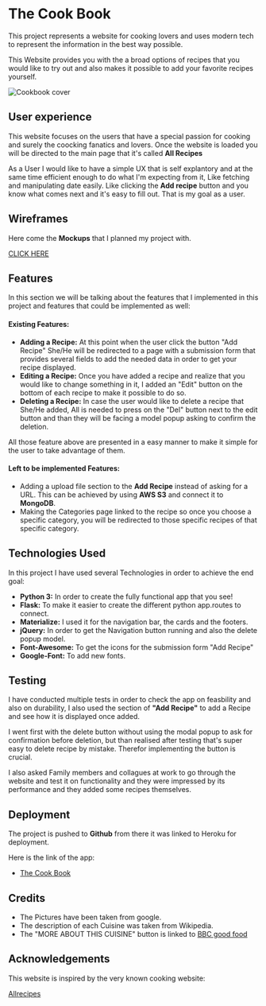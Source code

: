 # The Cook Book

This project represents a website for cooking lovers and uses modern tech to represent the information in the best way possible. 

This Website provides you with the a broad options of recipes that you would like to try out
and also makes it possible to add your favorite recipes yourself. 

![Cookbook cover](https://www.thebalancecareers.com/thmb/_X1aDEUbxj0achcbvM2rOOVJ5Mk=/2022x1483/filters:fill(auto,1)/communityrecipebook-e6417b8aefb2436fbc03861206263c9f.jpg)

## User experience

This website focuses on the users that have a special passion for cooking and surely the coocking fanatics and lovers. Once the website is loaded you will be directed
to the main page that it's called **All Recipes**

As a User I would like to have a simple UX that is self explantory and at the same time efficient enough to do what I'm expecting from it,
Like fetching and manipulating date easily. Like clicking the **Add recipe** button and you know what comes next and it's easy to fill out. That is my goal as a user. 

## Wireframes

Here come the **Mockups** that I planned my project with.

[CLICK HERE](https://www.scribd.com/document/449610829/Project-Mockups)

## Features

In this section we will be talking about the features that I implemented in this project and features that could be implemented as well:

#### Existing Features:

* **Adding a Recipe:** At this point when the user click the button "Add Recipe" She/He will be redirected to a page with a submission form that provides several fields to add the needed data in order to get your recipe displayed. 
* **Editing a Recipe:** Once you have added a recipe and realize that you would like to change something in it, I added an "Edit" button on the bottom of each recipe to make it possible to do so. 
* **Deleting a Recipe:** In case the user would like to delete a recipe that She/He added, All is needed to press on the "Del" button next to the edit button and than they will be facing a model popup asking to confirm the deletion. 

All those feature above are presented in a easy manner to make it simple for the user to take advantage of them. 

#### Left to be implemented Features:

* Adding a upload file section to the **Add Recipe** instead of asking for a URL. This can be achieved by using **AWS S3** and connect it to **MongoDB**. 
* Making the Categories page linked to the recipe so once you choose a specific category, you will be redirected to those specific recipes of that specific category. 

## Technologies Used

In this project I have used several Technologies in order to achieve the end goal:

* **Python 3:** In order to create the fully functional app that you see!
* **Flask:** To make it easier to create the different python app.routes to connect. 
* **Materialize:** I used it for the navigation bar, the cards and the footers. 
* **jQuery:** In order to get the Navigation button running and also the delete popup model.
* **Font-Awesome:** To get the icons for the submission form "Add Recipe"
* **Google-Font:** To add new fonts. 

## Testing

I have conducted multiple tests in order to check the app on feasbility and also on durability, I also used the section of **"Add Recipe"** to
add a Recipe and see how it is displayed once added. 

I went first with the delete button without using the modal popup to ask for confirmation before deletion, but than realised after testing that's
super easy to delete recipe by mistake. Therefor implementing the button is crucial. 

I also asked Family members and collagues at work to go through the website and test it on functionality and they were impressed by its performance
and they added some recipes themselves. 

## Deployment

The project is pushed to **Github** from there it was linked to Heroku for deployment. 

Here is the link of the app:

* [The Cook Book](https://the-cook-book-by-ram.herokuapp.com/)

## Credits

* The Pictures have been taken from google.
* The description of each Cuisine was taken from Wikipedia. 
* The "MORE ABOUT THIS CUISINE" button is linked to [BBC good food](https://www.bbcgoodfood.com/recipes/category/cuisines)


## Acknowledgements

This website is inspired by the very known cooking website: 

[Allrecipes](https://www.allrecipes.com/)